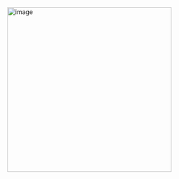 <img width="374" alt="image" src="https://user-images.githubusercontent.com/93892775/154809312-b09650a3-fcbf-42f1-9d88-2261af141825.png">

